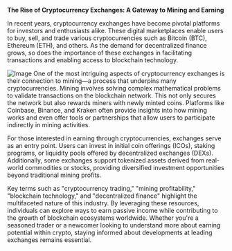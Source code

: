 **The Rise of Cryptocurrency Exchanges: A Gateway to Mining and Earning**

In recent years, cryptocurrency exchanges have become pivotal platforms for investors and enthusiasts alike. These digital marketplaces enable users to buy, sell, and trade various cryptocurrencies such as Bitcoin (BTC), Ethereum (ETH), and others. As the demand for decentralized finance grows, so does the importance of these exchanges in facilitating transactions and enabling access to blockchain technology.


![Image](https://github.com/user-attachments/assets/31692037-0104-4703-abd1-696b6a7dd41b)
One of the most intriguing aspects of cryptocurrency exchanges is their connection to mining—a process that underpins many cryptocurrencies. Mining involves solving complex mathematical problems to validate transactions on the blockchain network. This not only secures the network but also rewards miners with newly minted coins. Platforms like Coinbase, Binance, and Kraken often provide insights into how mining works and even offer tools or partnerships that allow users to participate indirectly in mining activities.

For those interested in earning through cryptocurrencies, exchanges serve as an entry point. Users can invest in initial coin offerings (ICOs), staking programs, or liquidity pools offered by decentralized exchanges (DEXs). Additionally, some exchanges support tokenized assets derived from real-world commodities or stocks, providing diversified investment opportunities beyond traditional mining profits.

Key terms such as "cryptocurrency trading," "mining profitability," "blockchain technology," and "decentralized finance" highlight the multifaceted nature of this industry. By leveraging these resources, individuals can explore ways to earn passive income while contributing to the growth of blockchain ecosystems worldwide. Whether you're a seasoned trader or a newcomer looking to understand more about earning potential within crypto, staying informed about developments at leading exchanges remains essential.